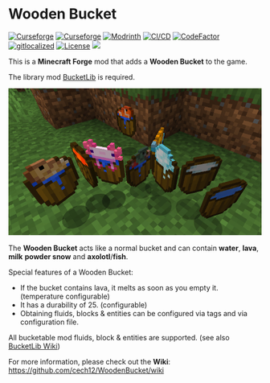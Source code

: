 # Wooden Bucket 

[![Curseforge](http://cf.way2muchnoise.eu/full_585328_downloads(0D0D0D-F16436-fff-010101-fff).svg)](https://www.curseforge.com/minecraft/mc-mods/wooden-bucket)
[![Curseforge](http://cf.way2muchnoise.eu/versions/For%20MC_585328_all(0D0D0D-F16436-fff-010101).svg)](https://www.curseforge.com/minecraft/mc-mods/wooden-bucket/files)
[![Modrinth](https://modrinth-utils.vercel.app/api/badge/downloads?id=xsNAEIke&logo=true)](https://modrinth.com/mod/wooden-bucket)
[![CI/CD](https://github.com/cech12/WoodenBucket/actions/workflows/cicd-workflow.yml/badge.svg)](https://github.com/cech12/WoodenBucket/actions/workflows/cicd-workflow.yml)
[![CodeFactor](https://www.codefactor.io/repository/github/cech12/woodenbucket/badge)](https://www.codefactor.io/repository/github/cech12/woodenbucket)
[![gitlocalized ](https://gitlocalize.com/repo/8148/whole_project/badge.svg)](https://gitlocalize.com/repo/8148/?utm_source=badge)
[![License](https://img.shields.io/github/license/cech12/WoodenBucket)](http://opensource.org/licenses/MIT) 
[![](https://img.shields.io/discord/752506676719910963.svg?style=flat&color=informational&logo=discord&label=Discord)](https://discord.gg/gRUFH5t)

This is a **Minecraft Forge** mod that adds a **Wooden Bucket** to the game.

The library mod [BucketLib](https://www.curseforge.com/minecraft/mc-mods/bucketlib) is required.

![All Buckets](material/all_buckets.png)

The **Wooden Bucket** acts like a normal bucket and can contain **water**, **lava**, **milk** **powder snow** and **axolotl**/**fish**.

Special features of a Wooden Bucket:
- If the bucket contains lava, it melts as soon as you empty it. (temperature configurable)
- It has a durability of 25. (configurable)
- Obtaining fluids, blocks & entities can be configured via tags and via configuration file.

All bucketable mod fluids, block & entities are supported. (see also [BucketLib Wiki](https://github.com/cech12/BucketLib/wiki/Developer-Guide#make-your-mod-compatible))

For more information, please check out the **Wiki**: https://github.com/cech12/WoodenBucket/wiki
